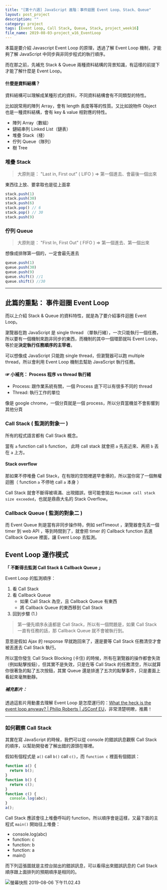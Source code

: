 ```yaml
---
title: "[第十六週] JavaScript 進階：事件迴圈 Event Loop、Stack、Queue"
layout: post_project
description: ""
category: project
tags: [Event Loop, Call Stack, Queue, Stack, project_week16]
file_name: 2019-08-03-project_w16_EventLoop
---
```


本篇是要介紹 Javascript Event Loop 的原理，透過了解 Event Loop 機制，才能夠了解 JavaScript 中同步與非同步程式的執行順序。

而在那之前，先補充 Stack & Queue 兩種資料結構的背景知識，有這樣的前提下才能了解什麼是 Event Loop。


#### 什麼是資料結構？

資料結構可以理解成某種形式的資料，不同資料結構會有不同類型的特性。

比如說常用的陣列 Array，會有 length 長度等等的性質。又比如說物件 Object 也是一種資料結構，會有 key & value 相對應的特性。

* 陣列 Array（數組）
* 鏈結串列 Linked List（鏈表）
* 堆疊 Stack（棧）
* 佇列 Queue（隊列）
* 樹 Tree


### 堆疊 Stack 

> 大原則是： "Last in, First out" ( LIFO ) => 第一個進去、會最後一個出來

東西往上放、要拿取也是從上面拿

```javascript
stack.push(1)
stack.push(30)
stack.push(6)
stack.pop() // 6
stack.pop() // 30
stack.push(9)
```


### 佇列 Queue

> 大原則是： "First In, First Out" ( FIFO ) => 第一個進去、第一個出來

想像成排隊第一個的，一定會最先進去

```javascript
queue.push(1)
queue.push(30)
queue.push(9)
queue.shift() //1
queue.shift() //30
```


---
## 此篇的重點： 事件迴圈 Event Loop

而以上介紹 Stack & Queue 的資料特性，就是為了要介紹事件迴圈 Event Loop。

瀏覽器在跑 JavaScript 是 single thread （單執行緒），一次只能執行一個任務，所以要有一個機制來跑非同步的東西，而機制的其中一個環節就叫 Event Loop，等於是**決定執行任務順序的主宰者**。

可以想像成 JavaScript 只能跑 single thread，但瀏覽器可以跑 multiple thread，所以會利用 Event Loop 機制去幫助 JavaScript 執行任務。

#### ☞ 小補充： Process 程序 vs thread 執行緒

- Process: 跟作業系統有關，一個 Process 底下可以有很多不同的 thread
- Thread: 執行工作的單位

像是 google chrome，一個分頁就是一個 process，所以分頁當機並不會影響到其他分頁


### Call Stack ( 監測的對象一 )

所有的程式語言都有 Call Stack 概念。

當有 `a` function call `b` function， 此時 call stack 就會把 `a` 先丟近來、再把 `b` 丟在 `a` 上方。


#### Stack overflow 

那如果不停堆疊 Call Stack，在有限的空間裡遲早會爆的，所以當你寫了一個無權迴圈（ function `a` 不停地 call `a` 本身 ）

Call Stack 就會不斷得被填滿、出現錯誤，很可能會拋出 `Maximum call stack size exceeded`，也就是鼎鼎大名的 Stack Overflow。

### Callback Queue ( 監測的對象二 )
而 Event Queue 則是當有非同步操作時，例如 setTimeout ，瀏覽器會先丟一個 timer 到 web API ，等到時間到了，就會把 timer 的 Callback function 丟進 Callback Queue 裡面，讓 Event Loop 去監測。


## Event Loop 運作模式 

**「 不斷得去監測 Call Stack & Callback Queue 」**

Event Loop 的監測順序：
1. 看 Call Stack
2. 看 Callback Queue
    - 如果 Call Stack 為空，且 Callback Queue 有東西
    - 將 Callback Queue 的東西移到 Call Stack
3. 回到步驟 (1.)
    
> 第一優先順序永遠都是 Call Stack，所以有一個問題是，如果 Call Stack 一直有任務的話，那 Callback Queue 就不會被執行到。


意思是假如 Ajax 的 response 早就跑回來了，還是要等 Call Stack 任務清空才會被丟進去 Call Stack 執行。

所以當你發生 Call Stack Blocking (卡住) 的時候，所有在瀏覽器的操作都會失效（例如點擊按鈕），但其實不是失效，只是在等 Call Stack 的任務清空，所以就算你很著急的點了五次按鈕，其實 Queue 還是排進了五次的點擊事件，只是畫面上看起來毫無動靜。

##### 補充影片：
透過這影片用動畫去理解 Event Loop 是怎麼運行的：[What the heck is the event loop anyway? | Philip Roberts | JSConf EU](https://www.youtube.com/watch?v=8aGhZQkoFbQ)，非常清楚明暸，推薦！


---

### 如何觀察 Call Stack

其實在寫 JavaScript 的時候，我們可以從 console 的錯誤訊息觀察 Call Stack 的順序，以幫助開發者了解出錯的源頭在哪裡。

假如有個程式是 `a()` call `b()` call `c()`，而 `function c` 裡面有個錯誤：

```javascript
function a() {
  return b();
}
function b() {
  return c();
}
function c() {
  console.log(abc);
}
a();
```



Call Stack 應該會往上堆疊呼叫的 function，所以順序會是這樣，又最下面的主程式 `main()` 開始往上堆疊：

- console.log(abc)
- function: c
- function: b
- function: a
- main()

而下列這張圖就是主控台拋出的錯誤訊息，可以看得出來錯誤訊息的 Call Stack 順序跟上面排列的預期順序是相同的。

![螢幕快照 2019-08-06 下午11.02.43](https://i.imgur.com/1dCoRkc.jpg)




